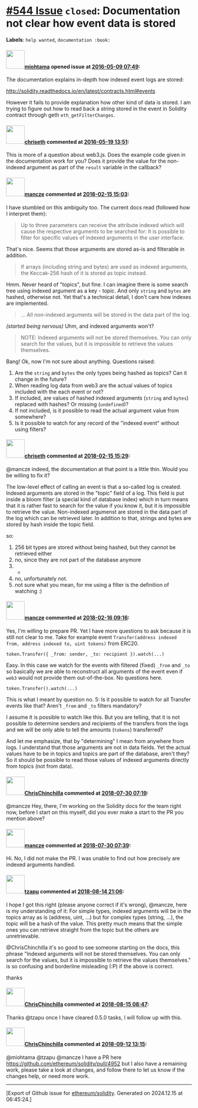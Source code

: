 # [\#544 Issue](https://github.com/ethereum/solidity/issues/544) `closed`: Documentation not clear how event data is stored
**Labels**: `help wanted`, `documentation :book:`


#### <img src="https://avatars.githubusercontent.com/u/49922?v=4" width="50">[miohtama](https://github.com/miohtama) opened issue at [2016-05-09 07:49](https://github.com/ethereum/solidity/issues/544):

The documentation explains in-depth how indexed event logs are stored:

http://solidity.readthedocs.io/en/latest/contracts.html#events

However it fails to provide explanation how other kind of data is stored. I am trying to figure out how to read back a string stored in the event in Solidity contract through geth `eth_getFilterChanges`.


#### <img src="https://avatars.githubusercontent.com/u/9073706?v=4" width="50">[chriseth](https://github.com/chriseth) commented at [2016-05-19 13:51](https://github.com/ethereum/solidity/issues/544#issuecomment-220330152):

This is more of a question about web3.js. Does the example code given in the documentation work for you? Does it provide the value for the non-indexed argument as part of the `result` variable in the callback?

#### <img src="https://avatars.githubusercontent.com/u/1493286?v=4" width="50">[mancze](https://github.com/mancze) commented at [2018-02-15 15:03](https://github.com/ethereum/solidity/issues/544#issuecomment-365953675):

I have stumbled on this ambiguity too. The current docs read (followed how I interpret them):

> Up to three parameters can receive the attribute indexed which will cause the respective arguments to be searched for: It is possible to filter for specific values of indexed arguments in the user interface.

That's nice. Seems that those arguments are stored as-is and filterable in addition.

> If arrays (including string and bytes) are used as indexed arguments, the Keccak-256 hash of it is stored as topic instead.

Hmm. Never heard of "topics", but fine. I can imagine there is some search tree using indexed argument as a key - topic. And only `string` and `bytes` are hashed, otherwise not. Yet that's a technical detail, I don't care how indexes are implemented.

> ...
> All non-indexed arguments will be stored in the data part of the log.

*(started being nervous)* Uhm, and indexed arguments won't?

> NOTE: Indexed arguments will not be stored themselves. You can only search for the values, but it is impossible to retrieve the values themselves.

Bang! Ok, now I'm not sure about anything. Questions raised:

1) Are the `string` and `bytes` the only types being hashed as topics? Can it change in the future?
2) When reading log data from web3 are the actual values of topics included with the each event or not?
3) If included, are values of hashed indexed arguments (`string` and `bytes`) replaced with hashes? Or missing (`undefined`)?
4) If not included, is it possible to read the actual argument value from somewhere?
5) Is it possible to watch for any record of the "indexed event" without using filters?

#### <img src="https://avatars.githubusercontent.com/u/9073706?v=4" width="50">[chriseth](https://github.com/chriseth) commented at [2018-02-15 15:29](https://github.com/ethereum/solidity/issues/544#issuecomment-365962060):

@mancze indeed, the documentation at that point is a little thin. Would you be willing to fix it?

The low-level effect of calling an event is that a so-called log is created. Indexed arguments are stored in the "topic" field of a log. This field is put inside a bloom filter (a special kind of database index) which in turn means that it is rather fast to search for the value if you know it, but it is impossible to retrieve the value. Non-indexed argumenst are stored in the data part of the log which can be retrieved later. In addition to that, strings and bytes are stored by hash inside the topic field.

so:

1. 256 bit types are stored without being hashed, but they cannot be retrieved either
2. no, since they are not part of the database anymore
3. -
4. no, unfortunately not.
5. not sure what you mean, for me using a filter is the definition of watching :)

#### <img src="https://avatars.githubusercontent.com/u/1493286?v=4" width="50">[mancze](https://github.com/mancze) commented at [2018-02-16 09:16](https://github.com/ethereum/solidity/issues/544#issuecomment-366182185):

Yes, I'm willing to prepare PR. Yet I have more questions to ask because it is still not clear to me. Take for example event `Transfer(address indexed from, address indexed to, uint tokens)` from ERC20.

`token.Transfer({ _from: sender, _to: recipient }).watch(...)`

Easy. In this case we watch for the events with filtered (fixed) `_from` and `_to` so basically we are able to reconstruct all arguments of the event even if `web3` would not provide them out-of-the-box. No questions here.

`token.Transfer().watch(...)`

This is what I meant by question no. 5: Is it possible to watch for all Transfer events like that? Aren't `_from` and `_to` filters mandatory?

I assume it is possible to watch like this. But you are telling, that it is not possible to determine senders and recipients of the transfers from the logs and we will be only able to tell the amounts (`tokens`) transferred?

And let me emphasize, that by "determining" I mean from anywhere from logs. I understand that those arguments are not in data fields. Yet the actual values have to be in topics and topics are part of the database, aren't they? So it should be possible to read those values of indexed arguments directly from topics (not from data).

#### <img src="https://avatars.githubusercontent.com/u/42080?u=54f700afa4263a5f86d2036b7ae598c2a2b419c0&v=4" width="50">[ChrisChinchilla](https://github.com/ChrisChinchilla) commented at [2018-07-30 07:19](https://github.com/ethereum/solidity/issues/544#issuecomment-408770089):

@mancze Hey, there, I'm working on the Solidity docs for the team right now, before I start on this myself, did you ever make a start to the PR you mention above?

#### <img src="https://avatars.githubusercontent.com/u/1493286?v=4" width="50">[mancze](https://github.com/mancze) commented at [2018-07-30 07:39](https://github.com/ethereum/solidity/issues/544#issuecomment-408774886):

Hi. No, I did not make the PR. I was unable to find out how precisely are indexed arguments handled.

#### <img src="https://avatars.githubusercontent.com/u/2983312?u=90830872e203ff3760d493192dd5c79ebca6678b&v=4" width="50">[tzapu](https://github.com/tzapu) commented at [2018-08-14 21:06](https://github.com/ethereum/solidity/issues/544#issuecomment-413016118):

I hope I got this right (please anyone correct if it's wrong), @mancze, here is my understanding of it:
For simple types, indexed arguments will be in the topics array as is (address, uint, ...) but for complex types (string, ...), the topic will be a hash of the value. 
This pretty much means that the simple ones you can retrieve straight from the topic but the others are unretrievable.

@ChrisChinchilla it's so good to see someone starting on the docs, this phrase "Indexed arguments will not be stored themselves. You can only search for the values, but it is impossible to retrieve the values themselves." is so confusing and borderline misleading (:P) if the above is correct. 

thanks

#### <img src="https://avatars.githubusercontent.com/u/42080?u=54f700afa4263a5f86d2036b7ae598c2a2b419c0&v=4" width="50">[ChrisChinchilla](https://github.com/ChrisChinchilla) commented at [2018-08-15 08:47](https://github.com/ethereum/solidity/issues/544#issuecomment-413134250):

Thanks @tzapu once I have cleared 0.5.0 tasks, I will follow up with this.

#### <img src="https://avatars.githubusercontent.com/u/42080?u=54f700afa4263a5f86d2036b7ae598c2a2b419c0&v=4" width="50">[ChrisChinchilla](https://github.com/ChrisChinchilla) commented at [2018-09-12 13:15](https://github.com/ethereum/solidity/issues/544#issuecomment-420643611):

@miohtama @tzapu @mancze I have a PR here https://github.com/ethereum/solidity/pull/4952 but I also have a remaining work, please take a look at changes, and follow there to let us know if the changes help, or need more work.


-------------------------------------------------------------------------------



[Export of Github issue for [ethereum/solidity](https://github.com/ethereum/solidity). Generated on 2024.12.15 at 06:45:24.]
